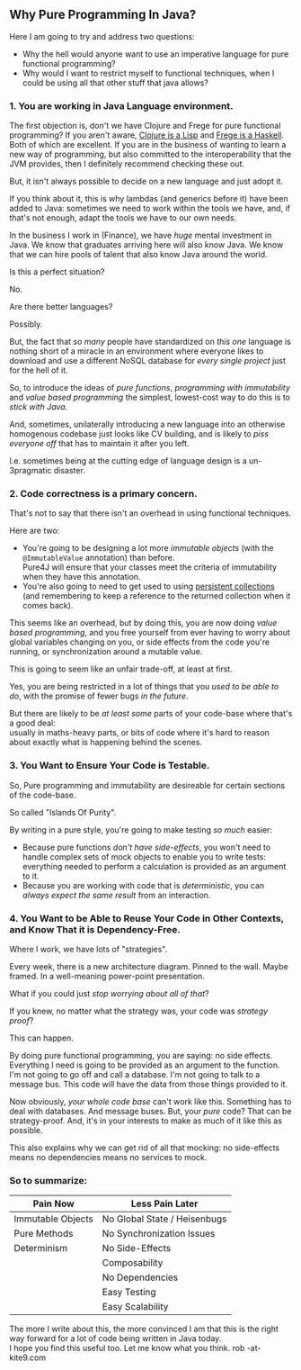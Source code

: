 Why Pure Programming In Java?
-----------------------------

Here I am going to try and address two questions:

* Why the hell would anyone want to use an imperative language for pure functional programming?
* Why would I want to restrict myself to functional techniques, when I could be using all that other stuff that
java allows?


### 1. You are working in Java Language environment.  

The first objection is, don't we have Clojure and Frege for pure functional programming?  If you aren't aware, 
[Clojure is a Lisp](http://clojure.org) and [Frege is a Haskell](https://github.com/Frege/frege).  Both of which are 
excellent.  If you are in the business of wanting to learn a new way of programming, but also committed to the
interoperability that the JVM provides, then I definitely recommend checking these out.

But, it isn't always possible to decide on a new language and just adopt it.  

If you think about it, this is why  lambdas (and generics before it) have been added to Java:  sometimes we need to work within the tools we have, 
and, if that's not enough, adapt the tools we have to our own needs.  

In the business I work in (Finance), we have *huge* mental investment in Java.   We know that graduates arriving here
will also know Java.  We know that we can hire pools of talent that also know Java around the world.   

Is this a perfect situation?  

No.  

Are there better languages?  

Possibly.   

But, the fact that *so many* people have standardized on *this one* language is nothing short of a miracle in an environment where everyone likes to download
and use a different NoSQL database for *every single project* just for the hell of it.  

So, to introduce the ideas of *pure functions*, *programming with immutability* and *value based programming* the simplest,
lowest-cost way to do this is to *stick with Java*.

And, sometimes, unilaterally introducing a new language into an otherwise homogenous codebase just looks like CV building, and
is likely to *piss everyone off* that has to maintain it after you left.  

I.e. sometimes being at the cutting edge of language design is a un-3pragmatic disaster.  

### 2. Code correctness is a primary concern.

That's not to say that there isn't an overhead in using functional techniques.  

Here are two:

* You're going to be designing a lot more *immutable objects* (with the `@ImmutableValue` annotation) than before.  
Pure4J will ensure that your classes meet the criteria of immutability when they have this annotation.
* You're also going to need to get used to using [persistent collections](tutorial_collections.md) (and remembering to keep 
a reference to the returned collection when it comes back).  

This seems like an overhead, but by doing this, you are now doing *value based programming*, and you free yourself 
from ever having to worry about global variables changing on you, or side effects from the code you're running, or 
synchronization around a mutable value.

This is going to seem like an unfair trade-off, at least at first.

Yes, you are being restricted in a lot of things that you *used to be able to do*, with the promise of fewer bugs *in the future*.  

But there are likely to be *at least some* parts of your code-base where that's a good deal:  
usually in maths-heavy parts, or bits of code where it's hard to reason about exactly what is happening behind the scenes.

### 3.  You Want to Ensure Your Code is Testable.

So, Pure programming and immutability are desireable for certain sections of the code-base.  

So called "Islands Of Purity".  

By writing in a pure style, you're going to make testing *so much* easier:

* Because pure functions *don't have side-effects*, you won't need to handle complex sets of mock objects to enable you to write tests:
everything needed to perform a calculation is provided as an argument to it.
* Because you are working with code that is *deterministic*, you can *always expect the same result* from an interaction.

### 4.  You Want to be Able to Reuse Your Code in Other Contexts, and Know That it is Dependency-Free.

Where I work, we have lots of "strategies".   

Every week, there is a new architecture diagram.  Pinned to the wall.  Maybe framed.  In a well-meaning power-point presentation.

What if you could just *stop worrying about all of that*?  

If you knew, no matter what the strategy was, your code was *strategy proof*?

This can happen.   

By doing pure functional programming, you are saying:  no side effects.   Everything I need is going to
be provided as an argument to the function.  I'm not going to go off and call a database.   I'm not going to 
talk to a message bus.   This code will have the data from those things provided to it.  

Now obviously, *your whole code base* can't work like this.  Something has to deal with databases.  And message buses.
But, your *pure* code?  That can be strategy-proof.  And, it's in your interests to make as much of it like this as possible.

This also explains why we can get rid of all that mocking:  no side-effects means no dependencies means no services to mock.

### So to summarize:

|Pain Now         |Less Pain Later 
|-----------------|----------------
|Immutable Objects|No Global State / Heisenbugs
|Pure Methods     |No Synchronization Issues
|Determinism      |No Side-Effects
|                 |Composability
|                 |No Dependencies
|                 |Easy Testing
|                 |Easy Scalability

The more I write about this, the more convinced I am that this is the right way forward for a lot of code being written in Java today.  
I hope you find this useful too.  Let me know what you think.  rob -at- kite9.com



